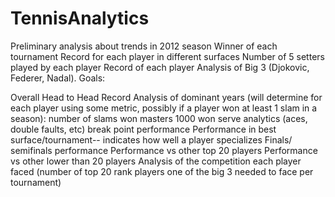 # TennisAnalytics
Preliminary analysis about trends in 2012 season
Winner of each tournament
Record for each player in different surfaces
Number of 5 setters played by each player
Record of each player
Analysis of Big 3 (Djokovic, Federer, Nadal).
Goals:

Overall Head to Head Record
Analysis of dominant years (will determine for each player using some metric, possibly if a player won at least 1 slam in a season):
number of slams won
masters 1000 won
serve analytics (aces, double faults, etc)
break point performance
Performance in best surface/tournament-- indicates how well a player specializes
Finals/ semifinals performance
Performance vs other top 20 players
Performance vs other lower than 20 players
Analysis of the competition each player faced (number of top 20 rank players one of the big 3 needed to face per tournament)
